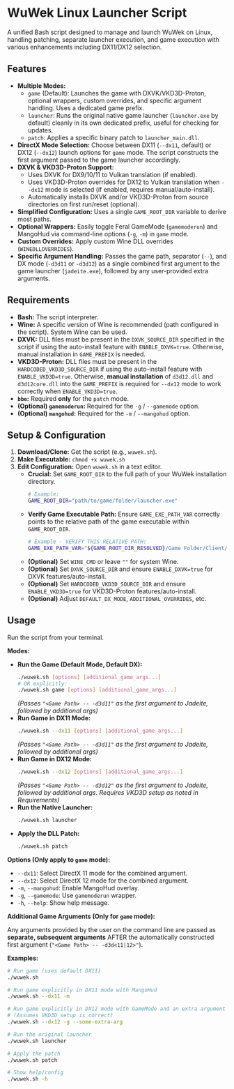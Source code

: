 # WuWek Linux Launcher Script

A unified Bash script designed to manage and launch WuWek on Linux, handling patching, separate launcher execution, and game execution with various enhancements including DX11/DX12 selection.

## Features

- **Multiple Modes:**
  - `game` (Default): Launches the game with DXVK/VKD3D-Proton, optional wrappers, custom overrides, and specific argument handling. Uses a dedicated game prefix.
  - `launcher`: Runs the original native game launcher (`launcher.exe` by default) cleanly in its own dedicated prefix, useful for checking for updates.
  - `patch`: Applies a specific binary patch to `launcher_main.dll`.
- **DirectX Mode Selection:** Choose between DX11 (`--dx11`, default) or DX12 (`--dx12`) launch options for `game` mode. The script constructs the first argument passed to the game launcher accordingly.
- **DXVK & VKD3D-Proton Support:**
  - Uses DXVK for DX9/10/11 to Vulkan translation (if enabled).
  - Uses VKD3D-Proton overrides for DX12 to Vulkan translation when `--dx12` mode is selected (if enabled, requires manual/auto-install).
  - Automatically installs DXVK and/or VKD3D-Proton from source directories on first run/reset (optional).
- **Simplified Configuration:** Uses a single `GAME_ROOT_DIR` variable to derive most paths.
- **Optional Wrappers:** Easily toggle Feral GameMode (`gamemoderun`) and MangoHud via command-line options (`-g`, `-m`) in `game` mode.
- **Custom Overrides:** Apply custom Wine DLL overrides (`WINEDLLOVERRIDES`).
- **Specific Argument Handling:** Passes the game path, separator (`--`), and DX mode (`-d3d11` or `-d3d12`) as a single combined first argument to the game launcher (`jadeite.exe`), followed by any user-provided extra arguments.

## Requirements

- **Bash:** The script interpreter.
- **Wine:** A specific version of Wine is recommended (path configured in the script). System Wine can be used.
- **DXVK:** DLL files must be present in the `DXVK_SOURCE_DIR` specified in the script if using the auto-install feature with `ENABLE_DXVK=true`. Otherwise, manual installation in `GAME_PREFIX` is needed.
- **VKD3D-Proton:** DLL files must be present in the `HARDCODED_VKD3D_SOURCE_DIR` if using the auto-install feature with `ENABLE_VKD3D=true`. Otherwise, **manual installation** of `d3d12.dll` and `d3d12core.dll` into the `GAME_PREFIX` is required for `--dx12` mode to work correctly when `ENABLE_VKD3D=true`.
- **`bbe`:** Required **only** for the `patch` mode.
- **(Optional) `gamemoderun`:** Required for the `-g` / `--gamemode` option.
- **(Optional) `mangohud`:** Required for the `-m` / `--mangohud` option.

## Setup & Configuration

1.  **Download/Clone:** Get the script (e.g., `wuwek.sh`).
2.  **Make Executable:** `chmod +x wuwek.sh`
3.  **Edit Configuration:** Open `wuwek.sh` in a text editor.
    - **Crucial:** Set `GAME_ROOT_DIR` to the full path of your WuWek installation directory.
      ```bash
      # Example:
      GAME_ROOT_DIR="path/to/game/folder/launcher.exe"
      ```
    - **Verify Game Executable Path:** Ensure `GAME_EXE_PATH_VAR` correctly points to the relative path of the game executable within `GAME_ROOT_DIR`.
      ```bash
      # Example - VERIFY THIS RELATIVE PATH:
      GAME_EXE_PATH_VAR="${GAME_ROOT_DIR_RESOLVED}/Game Folder/Client/Binaries/Win64/Client-Win64-Shipping.exe"
      ```
    - **(Optional)** Set `WINE_CMD` or leave `""` for system Wine.
    - **(Optional)** Set `DXVK_SOURCE_DIR` and ensure `ENABLE_DXVK=true` for DXVK features/auto-install.
    - **(Optional)** Set `HARDCODED_VKD3D_SOURCE_DIR` and ensure `ENABLE_VKD3D=true` for VKD3D-Proton features/auto-install.
    - **(Optional)** Adjust `DEFAULT_DX_MODE`, `ADDITIONAL_OVERRIDES`, etc.

## Usage

Run the script from your terminal.

**Modes:**

- **Run the Game (Default Mode, Default DX):**
  ```bash
  ./wuwek.sh [options] [additional_game_args...]
  # OR explicitly:
  ./wuwek.sh game [options] [additional_game_args...]
  ```
  _(Passes `"<Game Path> -- -d3d11"` as the first argument to Jadeite, followed by additional args)_
- **Run Game in DX11 Mode:**
  ```bash
  ./wuwek.sh --dx11 [options] [additional_game_args...]
  ```
  _(Passes `"<Game Path> -- -d3d11"` as the first argument to Jadeite, followed by additional args)_
- **Run Game in DX12 Mode:**
  ```bash
  ./wuwek.sh --dx12 [options] [additional_game_args...]
  ```
  _(Passes `"<Game Path> -- -d3d12"` as the first argument to Jadeite, followed by additional args. Requires VKD3D setup as noted in Requirements)_
- **Run the Native Launcher:**
  ```bash
  ./wuwek.sh launcher
  ```
- **Apply the DLL Patch:**
  ```bash
  ./wuwek.sh patch
  ```

**Options (Only apply to `game` mode):**

- `--dx11`: Select DirectX 11 mode for the combined argument.
- `--dx12`: Select DirectX 12 mode for the combined argument.
- `-m`, `--mangohud`: Enable MangoHud overlay.
- `-g`, `--gamemode`: Use `gamemoderun` wrapper.
- `-h`, `--help`: Show help message.

**Additional Game Arguments (Only for `game` mode):**

Any arguments provided by the user on the command line are passed as **separate, subsequent arguments** AFTER the automatically constructed first argument (`"<Game Path> -- -d3d<11|12>"`).

**Examples:**

```bash
# Run game (uses default DX11)
./wuwek.sh

# Run game explicitly in DX11 mode with MangoHud
./wuwek.sh --dx11 -m

# Run game explicitly in DX12 mode with GameMode and an extra argument
# (Assumes VKD3D setup is correct)
./wuwek.sh --dx12 -g --some-extra-arg

# Run the original launcher
./wuwek.sh launcher

# Apply the patch
./wuwek.sh patch

# Show help/config
./wuwek.sh -h
```
